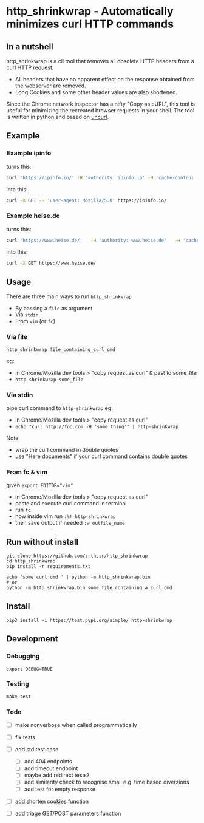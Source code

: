 # http_shrinkwrap - Automatically minimizes curl HTTP commands
## In a nutshell
http_shrinkwrap is a cli tool that removes all obsolete HTTP headers from a curl HTTP request.
* All headers that have no apparent effect on the response obtained from the webserver are removed.
* Long Cookies and some other header values are also shortened.  

Since the Chrome network inspector has a nifty "Copy as cURL", this tool is useful for minimizing the recreated browser requests in your shell.
The tool is written in python and based on [uncurl](https://github.com/spulec/uncurl).


## Example
### Example ipinfo
turns this:

```bash
curl 'https://ipinfo.io/' -H 'authority: ipinfo.io' -H 'cache-control: max-age=0' -H 'dnt: 1' -H 'upgrade-insecure-requests: 1' -H 'user-agent: Mozilla/5.0 (X11; Linux x86_64) AppleWebKit/537.36 (KHTML, like Gecko) Chrome/82.0.2240.398 Safari/534.16' -H 'accept: text/html,application/xhtml+xml,application/xml;q=0.9,image/avif,image/webp,image/apng,*/*;q=0.8,application/signed-exchange;v=b3;q=0.9' -H 'sec-fetch-site: none' -H 'sec-fetch-mode: navigate' -H 'sec-fetch-user: ?1' -H 'sec-fetch-dest: document' -H 'accept-language: en-US,en-GB;q=0.9,en;q=0.8,pt-PT;q=0.7,pt;q=0.6,de;q=0.5' -H 'sec-gpc: 1' --compressed
```

into this:

```bash
curl -X GET -H 'user-agent: Mozilla/5.0' https://ipinfo.io/
```

### Example heise.de
turns this:

```bash
curl 'https://www.heise.de/'   -H 'authority: www.heise.de'   -H 'cache-control: max-age=0'   -H 'dnt: 1'   -H 'upgrade-insecure-requests: 1'   -H 'user-agent: Mozilla/5.0 (X11; Linux x86_64) AppleWebKit/537.36 (KHTML, like Gecko) Chrome/82.0.2240.398 Safari/137.36'   -H 'accept: text/html,application/xhtml+xml,application/xml;q=0.9,image/avif,image/webp,image/apng,*/*;q=0.8,application/signed-exchange;v=b3;q=0.9'   -H 'sec-fetch-site: none'   -H 'sec-fetch-mode: navigate'   -H 'sec-fetch-user: ?1'   -H 'sec-fetch-dest: document'   -H 'accept-language: en-US,en-GB;q=0.9,en;q=0.8,pt-PT;q=0.7,pt;q=0.6,de;q=0.5'   -H 'cookie: wt_nv_s=1; wt3_sid=%3B288689636920174%3B589751618140993; wt_ttv2_e_288689636920174=meldung.newsticker.bottom.kommentarelesen*4439526%3ASmart%20Home%3A%20Innenminister%20planen%20Zugriff%20auf%20Daten%20von%20Alexa%20%26%20Co.**meldung.newsticker.bottom*******2*2*; wt_ttv2_c_288689636920174=meldung.newsticker.bottom.kommentarelesen*4428549%3AAntergos-Entwickler%20stellen%20Linux-Projekt%20ein**meldung.newsticker.bottom*******2*2*~meldung.newsticker.bottom.kommentarelesen*4432329%3AEuropa-Wahl%3A%20Schwere%20Schlappe%20f%C3%BCr%20deutsche%20Koalitionsparteien%2C%20Erfolge%20f**meldung.newsticker.bottom*******2*2*~meldung.newsticker.bottom.kommentarelesen*4436209%3AHuawei-Konflikt%3A%20China%20k%C3%BCndigt%20eigene%20schwarze%20Liste%20an**meldung.newsticker.bottom*******2*2*~meldung.newsticker.bottom.kommentarelesen*4439526%3ASmart%20Home%3A%20Innenminister%20planen%20Zugriff%20auf%20Daten%20von%20Alexa%20%26%20Co.**meldung.newsticker.bottom*******2*2*; volumeControl_volumeValue=100; wt_nv=1; wt_ttv2_s_288689636920174=9700; wt_ttv2_s_288689636920174=9700; wt3_eid=%3B288689636920174%7C2155707251500935604%232159741754555500039%3B589751618140993%7C2155796048217456639%232155796801880162886'   -H 'sec-gpc: 1'   -H 'if-modified-since: Wed, 18 Nov 2020 21:57:08 GMT'   --compressed
```

into this:

```bash
curl -X GET https://www.heise.de/
```

## Usage
There are three main ways to run `http_shrinkwrap`
* By passing a `file` as argument
* Via `stdin`
* From `vim` (or `fc`)

### Via file
	http_shrinkwrap file_containing_curl_cmd

eg:
* in Chrome/Mozilla dev tools > "copy request as curl" & past to some_file
* `http-shrinkwrap some_file`

### Via stdin

pipe curl command to `http-shrinkwrap`
eg:
* in Chrome/Mozilla dev tools > "copy request as curl"
* `echo "curl http://foo.com -H 'some thing'" | http-shrinkwrap`

Note:
* wrap the curl command in double quotes
* use "Here documents" if your curl command contains double quotes

### From fc & vim
given `export EDITOR="vim"`

* in Chrome/Mozilla dev tools > "copy request as curl"
* paste and execute curl command in terminal
* run `fc`
* now inside vim run `:%! http-shrinkwrap`
* then save output if needed `:w outfile_name`

## Run without install
	git clone https://github.com/zrthstr/http_shrinkwrap
	cd http_shrinkwrap
	pip install -r requirements.txt
	
	echo 'some curl cmd ' | python -m http_shrinkwrap.bin
	# or
	python -m http_shrinkwrap.bin some_file_containing_a_curl_cmd


## Install
	pip3 install -i https://test.pypi.org/simple/ http-shrinkwrap


## Development

### Debugging
`export DEBUG=TRUE`

### Testing
	make test

### Todo
* [ ] make nonverbose when called programmatically
* [ ] fix tests
* [ ] add std test case
	* [ ] add 404 endpoints
	* [ ] add timeout endpoint
	* [ ] maybe add redirect tests?
	* [ ] add similarity check to recognise small e.g. time based diversions
	* [ ] add test for empty response
* [ ] add shorten cookies function
* [ ] add triage GET/POST parameters function

